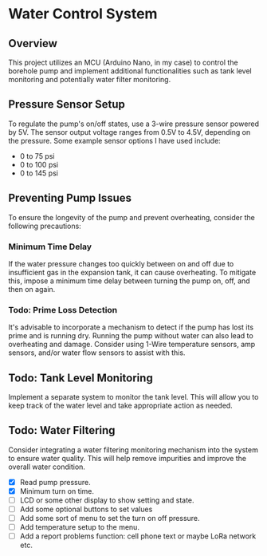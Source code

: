 # Water Control System

## Overview
This project utilizes an MCU (Arduino Nano, in my case) to control the borehole pump and implement additional functionalities such as tank level monitoring and potentially water filter monitoring.

## Pressure Sensor Setup
To regulate the pump's on/off states, use a 3-wire pressure sensor powered by 5V. The sensor output voltage ranges from 0.5V to 4.5V, depending on the pressure. 
Some example sensor options I have used include:
- 0 to 75 psi
- 0 to 100 psi
- 0 to 145 psi

## Preventing Pump Issues
To ensure the longevity of the pump and prevent overheating, consider the following precautions:

### Minimum Time Delay
If the water pressure changes too quickly between on and off due to insufficient gas in the expansion tank, it can cause overheating. 
To mitigate this, impose a minimum time delay between turning the pump on, off, and then on again.

### Todo: Prime Loss Detection
It's advisable to incorporate a mechanism to detect if the pump has lost its prime and is running dry. Running the pump without water can also lead to overheating and damage.
Consider using 1-Wire temperature sensors, amp sensors, and/or water flow sensors to assist with this.

## Todo: Tank Level Monitoring
Implement a separate system to monitor the tank level. This will allow you to keep track of the water level and take appropriate action as needed.

## Todo: Water Filtering
Consider integrating a water filtering monitoring mechanism into the system to ensure water quality. This will help remove impurities and improve the overall water condition.

- [x] Read pump pressure.
- [x] Minimum turn on time.
- [ ] LCD or some other display to show setting and state.
- [ ] Add some optional buttons to set values
- [ ] Add some sort of menu to set the turn on off pressure.
- [ ] Add temperature setup to the menu.
- [ ] Add a report problems function: cell phone text or maybe LoRa network etc.
